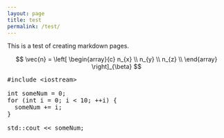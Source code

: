 ```yaml
---
layout: page
title: test
permalink: /test/
---
```


This is a test of creating markdown pages.

$$
  \vec{n} =
  \left[
    \begin{array}{c}
      n_{x} \\
      n_{y} \\
      n_{z} \\
    \end{array}
  \right]_{\beta}
$$


<pre class="prettyprint">
#include &lt;iostream&gt;

int someNum = 0;
for (int i = 0; i &lt; 10; ++i) {
  someNum += i;
}

std::cout &lt;&lt; someNum;
</pre>
